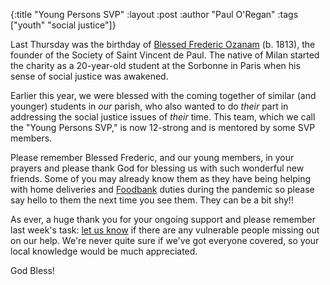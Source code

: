 {:title "Young Persons SVP"
 :layout :post
 :author "Paul O'Regan"
 :tags ["youth" "social justice"]}

Last Thursday was the birthday of [Blessed Frederic Ozanam](https://en.wikipedia.org/wiki/Fr%C3%A9d%C3%A9ric_Ozanam) (b. 1813), the founder of the Society of Saint Vincent de Paul. The native of Milan started the charity as a 20-year-old student at the Sorbonne in Paris when his sense of social justice was awakened.

Earlier this year, we were blessed with the coming together of similar (and younger) students in *our* parish, who also wanted to do *their* part in addressing the social justice issues of *their* time. This team, which we call the "Young Persons SVP," is now 12-strong and is mentored by some SVP members.

Please remember Blessed Frederic, and our young members, in your prayers and please thank God for blessing us with such wonderful new friends. Some of you may already know them as they have being helping with home deliveries and [Foodbank](../../pages-output/foodbank/) duties during the pandemic so please say hello to them the next time you see them. They can be a bit shy!!

As ever, a huge thank you for your ongoing support and please remember last week's task: [let us know](../../pages-output/contact/) if there are any vulnerable people missing out on our help. We're never quite sure if we've got everyone covered, so your local knowledge would be much appreciated.

God Bless!

